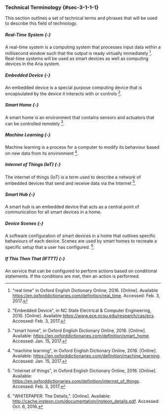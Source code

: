 ### Technical Terminology {#sec-3-1-1-1}

This section outlines a set of technical terms and phrases that will be used to describe this field
of technology.

##### Real-Time System {-}

A real-time system is a computing system that processes input data within a millisecond window
such that the output is ready virtually immediately [^TT-1]. Real-time systems will be used as
smart devices as well as computing devices in the Aria system.

##### Embedded Device {-}

An embedded device is a special purpose computing device that is encapsulated by the device
it interacts with or controls [^TT-5].

##### Smart Home {-}

A smart home is an environment that contains sensors and actuators that can be controlled
remotely [^TT-2].

##### Machine Learning {-}

Machine learning is a process for a computer to modify its behaviour based on new data from 
its environment [^TT-3].

##### Internet of Things (IoT) {-}

The internet of things (IoT) is a term used to describe a network of embedded devices that send
and receive data via the Internet [^TT-4].

##### Smart Hub {-}

A smart hub is an embedded device that acts as a central point of communication for all smart 
devices in a home.

##### Device Scenes {-}

A software configuration of smart devices in a home that outlines specific behaviours of each
device. Scenes are used by smart homes to recreate a specific setup that a user has configured.
[^TT-6].

##### If This Then That (IFTTT) {-}

An service that can be configured to perform actions based on conditional statements. If the 
conditions are met, then an action is performed.

<!-- References -->

[^TT-1]: "real time" in Oxford English Dictionary Online, 2016. [Online]. Available <https://en.oxforddictionaries.com/definition/real_time>. Accessed: Feb. 3, 2017.
[^TT-2]: "smart home", in Oxford English Dictionary Online, 2016. [Online]. Available: <https://en.oxforddictionaries.com/definition/smart_home>. Accessed: Jan. 15, 2017.
[^TT-3]: "machine learning", in Oxford English Dictionary Online, 2016. [Online]. Available: <https://en.oxforddictionaries.com/definition/machine_learning>. Accessed: Jan. 15, 2017.
[^TT-4]: "internet of things", in Oxford English Dictionary Online, 2016. [Online]. Available: <https://en.oxforddictionaries.com/definition/internet_of_things>. Accessed: Feb. 3, 2017.
[^TT-5]: "Embedded Device", in NC State Electrical & Computer Engineering, 2010. [Online]. Available <https://www.ece.ncsu.edu/research/cas/ecs>. Accessed: Feb. 3, 2017.
[^TT-6]: "WHITEPAPER: The Details,". [Online]. Available: <http://cache.insteon.com/documentation/insteon_details.pdf>. Accessed: Oct. 6, 2016.

